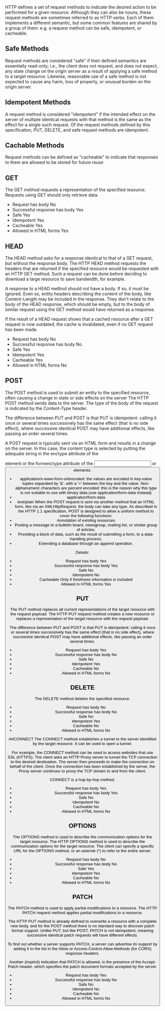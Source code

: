 HTTP defines a set of request methods to indicate the desired action to be performed for a given resource. Although they can also be nouns, these request methods are sometimes referred to as HTTP verbs. Each of them implements a different semantic, but some common features are shared by a group of them: e.g. a request method can be safe, idempotent, or cacheable.

## Safe Methods

Request methods are considered "safe" if their defined semantics are essentially read-only; i.e., the client does not request, and does not expect, any state change on the origin server as a result of applying a safe method to a target resource.  Likewise, reasonable use of a safe method is not expected to cause any harm, loss of property, or unusual burden on the origin server.

## Idempotent Methods
 A request method is considered "idempotent" if the intended effect on the server of multiple identical requests with that method is the same as the effect for a single such request.  Of the request methods defined by this specification, PUT, DELETE, and safe request methods are idempotent.
 
## Cachable Methods
Request methods can be defined as "cacheable" to indicate that responses to them are allowed to be stored for future reuse

## GET
The GET method requests a representation of the specified resource. Requests using GET should only retrieve data.
- Request has body	No
- Successful response has body	Yes
- Safe	Yes
- Idempotent	Yes
- Cacheable	Yes
- Allowed in HTML forms	Yes 

## HEAD
The HEAD method asks for a response identical to that of a GET request, but without the response body.
The HTTP HEAD method requests the headers that are returned if the specified resource would be requested with an HTTP GET method.
Such a request can be done before deciding to download a large resource to save bandwidth, for example.

A response to a HEAD method should not have a body. If so, it must be ignored. Even so, entity headers describing the content of the body, like Content-Length may be included in the response. They don't relate to the body of the HEAD response, which should be empty, but to the body of similar request using the GET method would have returned as a response.

If the result of a HEAD request shows that a cached resource after a GET request is now outdated, the cache is invalidated, even if no GET request has been made.

- Request has body	No
- Successful response has body	No
- Safe	Yes
- Idempotent	Yes
- Cacheable	Yes
- Allowed in HTML forms	No

## POST
The POST method is used to submit an entity to the specified resource, often causing a change in state or side effects on the server
The HTTP POST method sends data to the server. The type of the body of the request is indicated by the Content-Type header.

The difference between PUT and POST is that PUT is idempotent: calling it once or several times successively has the same effect (that is no side effect), where successive identical POST may have additional effects, like passing an order several times.

A POST request is typically sent via an HTML form and results in a change on the server. In this case, the content type is selected by putting the adequate string in the enctype attribute of the <form> element or the formenctype attribute of the <input> or <button> elements:
- application/x-www-form-urlencoded: the values are encoded in key-value tuples separated by '&', with a '=' between the key and the value. Non-alphanumeric characters are percent encoded: this is the reason why this type is not suitable to use with binary data (use application/form-data instead)
- application/form-data
- text/plain
When the POST request is sent via another method that an HTML form, like via an XMLHttpRequest, the body can take any type. 
As described in the HTTP 1.1 specification, POST is designed to allow a uniform method to cover the following functions:
- Annotation of existing resources
- Posting a message to a bulletin board, newsgroup, mailing list, or similar group of articles;
- Providing a block of data, such as the result of submitting a form, to a data-handling process;
- Extending a database through an append operation.

Details:
- Request has body	Yes
- Successful response has body	Yes
- Safe	No
- Idempotent	No
- Cacheable	Only if freshness information is included
- Allowed in HTML forms	Yes

## PUT
The PUT method replaces all current representations of the target resource with the request payload.
The HTTP PUT request method creates a new resource or replaces a representation of the target resource with the request payload.

The difference between PUT and POST is that PUT is idempotent: calling it once or several times successively has the same effect
(that is no side effect), where successive identical POST may have additional effects, like passing an order several times.

- Request has body	Yes
- Successful response has body	No
- Safe	No
- Idempotent	Yes
- Cacheable	No
- Allowed in HTML forms	No

## DELETE
The DELETE method deletes the specified resource.

- Request has body	No
- Successful response has body	No
- Safe	No
- Idempotent	Yes
- Cacheable	No
- Allowed in HTML forms	No

##CONNECT
The CONNECT method establishes a tunnel to the server identified by the target resource. It can be used to open a tunnel.

For example, the CONNECT method can be used to access websites that use SSL (HTTPS). The client asks an HTTP Proxy server to tunnel the TCP connection to the desired destination. The server then proceeds to make the connection on behalf of the client. Once the connection has been established by the server, the Proxy server continues to proxy the TCP stream to and from the client.

CONNECT is a hop-by-hop method.

- Request has body	Yes
- Successful response has body	Yes
- Safe	No
- Idempotent	No
- Cacheable	No
- Allowed in HTML forms	No

## OPTIONS
The OPTIONS method is used to describe the communication options for the target resource.
The HTTP OPTIONS method is used to describe the communication options for the target resource. The client can specify a specific URL for the OPTIONS method, or an asterisk (*) to refer to the entire server.

- Request has body	No
- Successful response has body	No
- Safe	Yes
- Idempotent	Yes
- Cacheable	No
- Allowed in HTML forms	No

## PATCH
The PATCH method is used to apply partial modifications to a resource.
The HTTP PATCH request method applies partial modifications to a resource.

The HTTP PUT method is already defined to overwrite a resource with a complete new body, and for the POST method there is no standard way to discover patch format support. Unlike PUT, but like POST, PATCH is not idempotent, meaning successive identical patch requests will have different effects.

To find out whether a server supports PATCH, a server can advertise its support by adding it to the list in the Allow or Access-Control-Allow-Methods (for CORS) response headers.

Another (implicit) indication that PATCH is allowed, is the presence of the Accept-Patch header, which specifies the patch document formats accepted by the server.

- Request has body	Yes
- Successful response has body	No
- Safe	No
- Idempotent	No
- Cacheable	No
- Allowed in HTML forms	No
